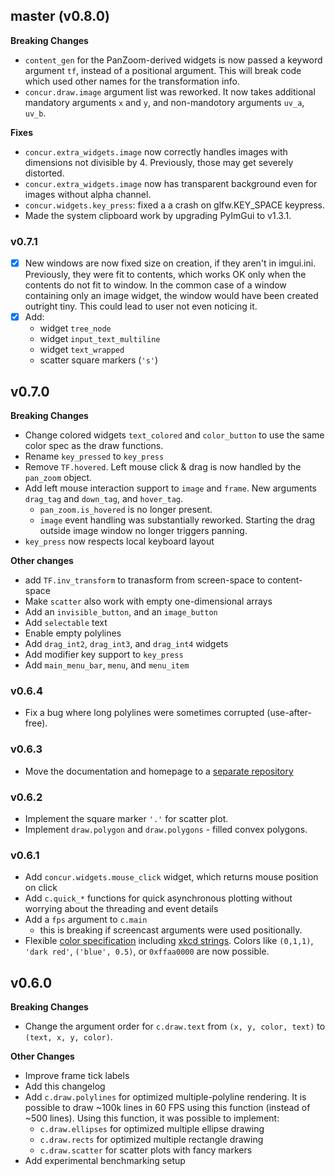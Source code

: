 
## master (v0.8.0)

**Breaking Changes**

* `content_gen` for the PanZoom-derived widgets is now passed a keyword argument `tf`, instead of a positional argument. This will break code which used other names for the transformation info.
* `concur.draw.image` argument list was reworked. It now takes additional mandatory arguments `x` and `y`, and non-mandotory arguments `uv_a`, `uv_b`.

**Fixes**

* `concur.extra_widgets.image` now correctly handles images with dimensions not divisible by 4. Previously, those may get severely distorted.
* `concur.extra_widgets.image` now has transparent background even for images without alpha channel.
* `concur.widgets.key_press`: fixed a a crash on glfw.KEY_SPACE keypress.
* Made the system clipboard work by upgrading PyImGui to v1.3.1.

### v0.7.1

* [x] New windows are now fixed size on creation, if they aren't in imgui.ini. Previously, they were fit to contents, which works OK only when the contents do not fit to window. In the common case of a window containing only an image widget, the window would have been created outright tiny. This could lead to user not even noticing it.
* [x] Add:
  * widget `tree_node`
  * widget `input_text_multiline`
  * widget `text_wrapped`
  * scatter square markers (`'s'`)

## v0.7.0

**Breaking Changes**

* Change colored widgets `text_colored` and `color_button` to use the same color spec as the draw functions.
* Rename `key_pressed` to `key_press`
* Remove `TF.hovered`. Left mouse click & drag is now handled by the `pan_zoom` object.
* Add left mouse interaction support to `image` and `frame`. New arguments `drag_tag` and `down_tag`, and `hover_tag`.
  - `pan_zoom.is_hovered` is no longer present.
  - `image` event handling was substantially reworked. Starting the drag outside image window no longer triggers panning.
* `key_press` now respects local keyboard layout

**Other changes**

* add `TF.inv_transform` to tranasform from screen-space to content-space
* Make `scatter` also work with empty one-dimensional arrays
* Add an `invisible_button`, and an `image_button`
* Add `selectable` text
* Enable empty polylines
* Add `drag_int2`, `drag_int3`, and `drag_int4` widgets
* Add modifier key support to `key_press`
* Add `main_menu_bar`, `menu`, and `menu_item`


### v0.6.4

* Fix a bug where long polylines were sometimes corrupted (use-after-free).

### v0.6.3

* Move the documentation and homepage to a [separate repository](https://github.com/potocpav/python-concur-docs)

### v0.6.2

* Implement the square marker `'.'` for scatter plot.
* Implement `draw.polygon` and `draw.polygons` - filled convex polygons.

### v0.6.1

* Add `concur.widgets.mouse_click` widget, which returns mouse position on click
* Add `c.quick_*` functions for quick asynchronous plotting without worrying about the threading and event details
* Add a `fps` argument to `c.main`
    - this is breaking if screencast arguments were used positionally.
* Flexible [color specification](https://potocpav.github.io/python-concur-docs/master/draw.html) including [xkcd strings](https://xkcd.com/color/rgb/). Colors like `(0,1,1)`, `'dark red'`, `('blue', 0.5)`, or `0xffaa0000` are now possible.

## v0.6.0

**Breaking Changes**

* Change the argument order for `c.draw.text` from `(x, y, color, text)` to `(text, x, y, color)`.

**Other Changes**

* Improve frame tick labels
* Add this changelog
* Add `c.draw.polylines` for optimized multiple-polyline rendering. It is possible to draw ~100k lines in 60 FPS using this function (instead of ~500 lines). Using this function, it was possible to implement:
    * `c.draw.ellipses` for optimized multiple ellipse drawing
    * `c.draw.rects` for optimized multiple rectangle drawing
    * `c.draw.scatter` for scatter plots with fancy markers
* Add experimental benchmarking setup
